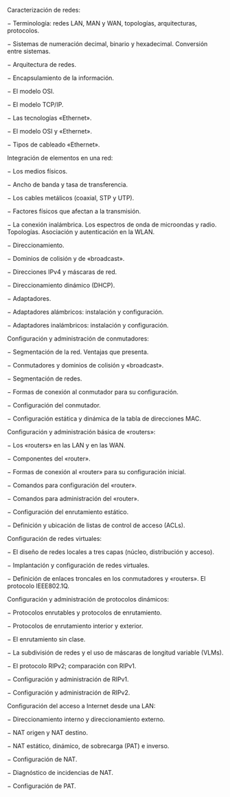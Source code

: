 Caracterización de redes:

− Terminología: redes LAN, MAN y WAN, topologías, arquitecturas, protocolos.

− Sistemas de numeración decimal, binario y hexadecimal. Conversión entre sistemas.

− Arquitectura de redes.

− Encapsulamiento de la información.

− El modelo OSI.

− El modelo TCP/IP.

− Las tecnologías «Ethernet».

− El modelo OSI y «Ethernet».

− Tipos de cableado «Ethernet».

Integración de elementos en una red:

− Los medios físicos.

− Ancho de banda y tasa de transferencia.

− Los cables metálicos (coaxial, STP y UTP).

− Factores físicos que afectan a la transmisión.

− La conexión inalámbrica. Los espectros de onda de microondas y radio. Topologías. Asociación y autenticación en la WLAN.

− Direccionamiento.

− Dominios de colisión y de «broadcast».

− Direcciones IPv4 y máscaras de red.

− Direccionamiento dinámico (DHCP).

− Adaptadores.

− Adaptadores alámbricos: instalación y configuración.

− Adaptadores inalámbricos: instalación y configuración.

Configuración y administración de conmutadores:

− Segmentación de la red. Ventajas que presenta.

− Conmutadores y dominios de colisión y «broadcast».

− Segmentación de redes.

− Formas de conexión al conmutador para su configuración.

− Configuración del conmutador.

− Configuración estática y dinámica de la tabla de direcciones MAC.

Configuración y administración básica de «routers»:

− Los «routers» en las LAN y en las WAN.

− Componentes del «router».

− Formas de conexión al «router» para su configuración inicial.

− Comandos para configuración del «router».

− Comandos para administración del «router».

− Configuración del enrutamiento estático.

− Definición y ubicación de listas de control de acceso (ACLs).

Configuración de redes virtuales:

− El diseño de redes locales a tres capas (núcleo, distribución y acceso).

− Implantación y configuración de redes virtuales.

− Definición de enlaces troncales en los conmutadores y «routers». El protocolo IEEE802.1Q.

Configuración y administración de protocolos dinámicos:

− Protocolos enrutables y protocolos de enrutamiento.

− Protocolos de enrutamiento interior y exterior.

− El enrutamiento sin clase.

− La subdivisión de redes y el uso de máscaras de longitud variable (VLMs).

− El protocolo RIPv2; comparación con RIPv1.

− Configuración y administración de RIPv1.

− Configuración y administración de RIPv2.

Configuración del acceso a Internet desde una LAN:

− Direccionamiento interno y direccionamiento externo.

− NAT origen y NAT destino.

− NAT estático, dinámico, de sobrecarga (PAT) e inverso.

− Configuración de NAT.

− Diagnóstico de incidencias de NAT.

− Configuración de PAT.


